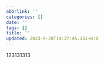 ```yaml
---
abbrlink: ''
categories: []
date: ''
tags: []
title: ''
updated: 2023-9-20T14:37:45.351+8:0
---
```

123131313
